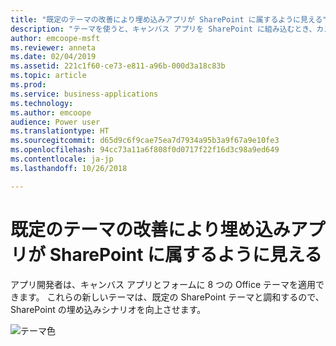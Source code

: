 ```yaml
---
title: "既定のテーマの改善により埋め込みアプリが SharePoint に属するように見える"
description: "テーマを使うと、キャンバス アプリを SharePoint に組み込むとき、カスタマイズされたフォームでも Web パーツでも、外観が非常にマッチします。"
author: emcoope-msft
ms.reviewer: anneta
ms.date: 02/04/2019
ms.assetid: 221c1f60-ce73-e811-a96b-000d3a18c83b
ms.topic: article
ms.prod: 
ms.service: business-applications
ms.technology: 
ms.author: emcoope
audience: Power user
ms.translationtype: HT
ms.sourcegitcommit: d65d9c6f9cae75ea7d7934a95b3a9f67a9e10fe3
ms.openlocfilehash: 94cc73a11a6f808f0d0717f22f16d3c98a9ed649
ms.contentlocale: ja-jp
ms.lasthandoff: 10/26/2018

---
```

# <a name="improved-default-themes-help-embedded-apps-look-like-they-belong-in-sharepoint"></a>既定のテーマの改善により埋め込みアプリが SharePoint に属するように見える




アプリ開発者は、キャンバス アプリとフォームに 8 つの Office テーマを適用できます。 これらの新しいテーマは、既定の SharePoint テーマと調和するので、SharePoint の埋め込みシナリオを向上させます。

![テーマ色](media/ThemeColors.jpg  "テーマ色")
